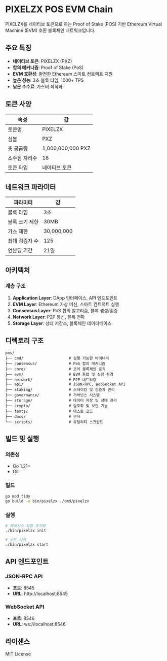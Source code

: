 # PIXELZX POS EVM Chain

PIXELZX를 네이티브 토큰으로 하는 Proof of Stake (POS) 기반 Ethereum Virtual Machine (EVM) 호환 블록체인 네트워크입니다.

## 주요 특징

- **네이티브 토큰**: PIXELZX (PXZ)
- **합의 메커니즘**: Proof of Stake (PoS)
- **EVM 호환성**: 완전한 Ethereum 스마트 컨트랙트 지원
- **높은 성능**: 3초 블록 타임, 1000+ TPS
- **낮은 수수료**: 가스비 최적화

## 토큰 사양

| 속성 | 값 |
|------|-----|
| 토큰명 | PIXELZX |
| 심볼 | PXZ |
| 총 공급량 | 1,000,000,000 PXZ |
| 소수점 자리수 | 18 |
| 토큰 타입 | 네이티브 토큰 |

## 네트워크 파라미터

| 파라미터 | 값 |
|----------|-----|
| 블록 타임 | 3초 |
| 블록 크기 제한 | 30MB |
| 가스 제한 | 30,000,000 |
| 최대 검증자 수 | 125 |
| 언본딩 기간 | 21일 |

## 아키텍처

### 계층 구조

1. **Application Layer**: DApp 인터페이스, API 엔드포인트
2. **EVM Layer**: Ethereum 가상 머신, 스마트 컨트랙트 실행
3. **Consensus Layer**: PoS 합의 알고리즘, 블록 생성/검증
4. **Network Layer**: P2P 통신, 블록 전파
5. **Storage Layer**: 상태 저장소, 블록체인 데이터베이스

## 디렉토리 구조

```
pos/
├── cmd/                    # 실행 가능한 바이너리
├── consensus/              # PoS 합의 메커니즘
├── core/                   # 코어 블록체인 로직
├── evm/                    # EVM 통합 및 실행 환경
├── network/                # P2P 네트워킹
├── api/                    # JSON-RPC, WebSocket API
├── staking/                # 스테이킹 및 검증자 관리
├── governance/             # 거버넌스 시스템
├── storage/                # 데이터 저장 및 상태 관리
├── crypto/                 # 암호화 및 보안 기능
├── tests/                  # 테스트 코드
├── docs/                   # 문서
└── scripts/                # 유틸리티 스크립트
```

## 빌드 및 실행

### 의존성

- Go 1.21+
- Git

### 빌드

```bash
go mod tidy
go build -o bin/pixelzx ./cmd/pixelzx
```

### 실행

```bash
# 제네시스 파일 초기화
./bin/pixelzx init

# 노드 시작
./bin/pixelzx start
```

## API 엔드포인트

### JSON-RPC API

- **포트**: 8545
- **URL**: http://localhost:8545

### WebSocket API

- **포트**: 8546
- **URL**: ws://localhost:8546

## 라이센스

MIT License